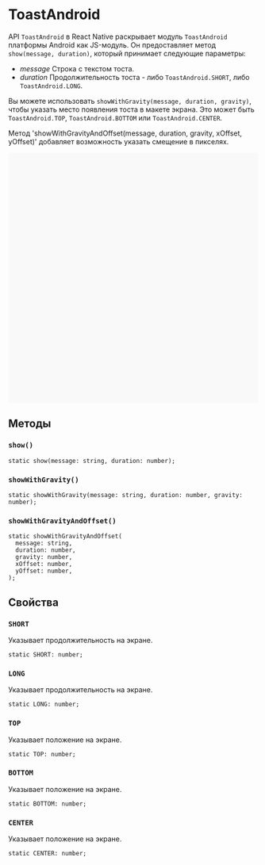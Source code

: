 # ToastAndroid

API `ToastAndroid` в React Native раскрывает модуль `ToastAndroid` платформы Android как JS-модуль. Он предоставляет метод `show(message, duration)`, который принимает следующие параметры:

-   _message_ Строка с текстом тоста.
-   _duration_ Продолжительность тоста - либо `ToastAndroid.SHORT`, либо `ToastAndroid.LONG`.

Вы можете использовать `showWithGravity(message, duration, gravity)`, чтобы указать место появления тоста в макете экрана. Это может быть `ToastAndroid.TOP`, `ToastAndroid.BOTTOM` или `ToastAndroid.CENTER`.

Метод 'showWithGravityAndOffset(message, duration, gravity, xOffset, yOffset)' добавляет возможность указать смещение в пикселях.

<div data-snack-id="@bndby/toast-android-api-example" data-snack-platform="web" data-snack-preview="true" data-snack-theme="light" style="overflow:hidden;background:#F9F9F9;border:1px solid var(--color-border);border-radius:4px;height:505px;width:100%"></div>

## Методы

### `show()`

```tsx
static show(message: string, duration: number);
```

### `showWithGravity()`

```tsx
static showWithGravity(message: string, duration: number, gravity: number);
```

### `showWithGravityAndOffset()`

```tsx
static showWithGravityAndOffset(
  message: string,
  duration: number,
  gravity: number,
  xOffset: number,
  yOffset: number,
);
```

## Свойства

### `SHORT`

Указывает продолжительность на экране.

```tsx
static SHORT: number;
```

### `LONG`

Указывает продолжительность на экране.

```tsx
static LONG: number;
```

### `TOP`

Указывает положение на экране.

```tsx
static TOP: number;
```

### `BOTTOM`

Указывает положение на экране.

```tsx
static BOTTOM: number;
```

### `CENTER`

Указывает положение на экране.

```tsx
static CENTER: number;
```
